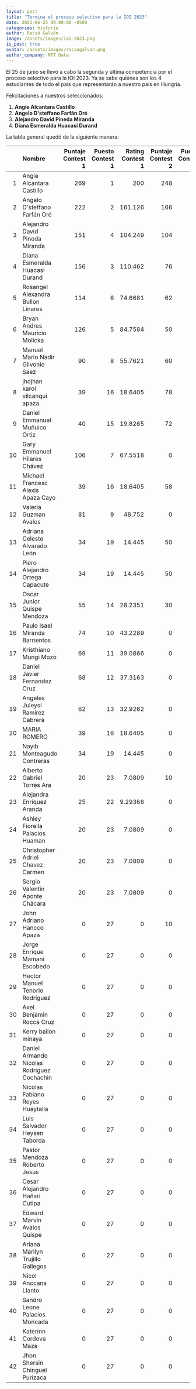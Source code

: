 ```yaml
---
layout: post
title: "Termina el proceso selectivo para la IOI 2023"
date: 2023-06-25 00:00:00 -0500
categories: historia
author: Racsó Galván
image: /assets/images/ioi-2023.png
is_post: true
avatar: /assets/images/racsogalvan.png
author_company: NTT Data
---
```


El 25 de junio se llevó a cabo la segunda y última competencia por el proceso selectivo para la IOI 2023. Ya se sabe quiénes son los 4 estudiantes de todo el país que representarán a nuestro país en Hungría.

Felicitaciones a nuestros seleccionados:

1. **Angie Alcantara Castillo**
2. **Angelo D'steffano Farfán Oré**
3. **Alejandro David Pineda Miranda**
4. **Diana Esmeralda Huacasi Durand**

La tabla general quedó de la siguiente manera:

|    | Nombre                                     |   Puntaje Contest 1 |   Puesto Contest 1 |   Rating Contest 1 |   Puntaje Contest 2 |   Puesto Contest 2 |   Rating Contest 2 |   Final Rating |
|---:|:-------------------------------------------|--------------------:|-------------------:|-------------------:|--------------------:|-------------------:|-------------------:|---------------:|
|  1 | Angie Alcantara Castillo                   |                 269 |                  1 |          200       |                 248 |                  1 |          200       |      200       |
|  2 | Angelo D'steffano Farfán Oré               |                 222 |                  2 |          161.126   |                 166 |                  2 |          130.684   |      145.905   |
|  3 | Alejandro David Pineda Miranda             |                 151 |                  4 |          104.249   |                 104 |                  3 |           79.8771  |       92.0628  |
|  4 | Diana Esmeralda Huacasi Durand             |                 156 |                  3 |          110.462   |                  76 |                  5 |           55.4531  |       82.9576  |
|  5 | Rosangel Alexandra Bullon Linares          |                 114 |                  6 |           74.6681  |                  62 |                  7 |           42.8571  |       58.7626  |
|  6 | Bryan Andres Mauricio Molicka              |                 126 |                  5 |           84.7584  |                  50 |                 10 |           31.682   |       58.2202  |
|  7 | Manuel Mario Nadir Gilvonio Saez           |                  90 |                  8 |           55.7621  |                  60 |                  8 |           40.3226  |       48.0423  |
|  8 | jhojhan karol vilcanqui apaza              |                  39 |                 16 |           18.6405  |                  78 |                  4 |           58.4101  |       38.5253  |
|  9 | Daniel Emmanuel Muñuico Ortiz              |                  40 |                 15 |           19.8265  |                  72 |                  6 |           51.1521  |       35.4893  |
| 10 | Gary Emmanuel Hilares Chávez               |                 106 |                  7 |           67.5518  |                   0 |                 16 |            0       |       33.7759  |
| 11 | Michael Francesc Alexis Apaza Cayo         |                  39 |                 16 |           18.6405  |                  58 |                  9 |           37.8648  |       28.2526  |
| 12 | Valeria Guzman Avalos                      |                  81 |                  9 |           48.752   |                   0 |                 16 |            0       |       24.376   |
| 13 | Adriana Celeste Alvarado León              |                  34 |                 19 |           14.445   |                  50 |                 10 |           31.682   |       23.0635  |
| 14 | Piero Alejandro Ortega Capacute            |                  34 |                 19 |           14.445   |                  50 |                 10 |           31.682   |       23.0635  |
| 15 | Oscar Junior Quispe Mendoza                |                  55 |                 14 |           28.2351  |                  30 |                 13 |           17.2811  |       22.7581  |
| 16 | Paulo Isael Miranda Barrientos             |                  74 |                 10 |           43.2289  |                   0 |                 16 |            0       |       21.6144  |
| 17 | Kristhiano Mungi Mozo                      |                  69 |                 11 |           39.0866  |                   0 |                 16 |            0       |       19.5433  |
| 18 | Daniel Javier Fernandez Cruz               |                  68 |                 12 |           37.3163  |                   0 |                 16 |            0       |       18.6582  |
| 19 | Angeles Juleysi Ramirez Cabrera            |                  62 |                 13 |           32.9262  |                   0 |                 16 |            0       |       16.4631  |
| 20 | MARIA ROMERO                               |                  39 |                 16 |           18.6405  |                   0 |                 16 |            0       |        9.32023 |
| 21 | Nayib Monteagudo Contreras                 |                  34 |                 19 |           14.445   |                   0 |                 16 |            0       |        7.22252 |
| 22 | Alberto Gabriel Torres Ara                 |                  20 |                 23 |            7.0809  |                  10 |                 14 |            5.56836 |        6.32463 |
| 23 | Alejandra Enríquez Aranda                  |                  25 |                 22 |            9.29368 |                   0 |                 16 |            0       |        4.64684 |
| 24 | Ashley Fiorella Palacios Huaman            |                  20 |                 23 |            7.0809  |                   0 |                 16 |            0       |        3.54045 |
| 25 | Christopher Adriel Chavez Carmen           |                  20 |                 23 |            7.0809  |                   0 |                 16 |            0       |        3.54045 |
| 26 | Sergio Valentin Aponte Chácara             |                  20 |                 23 |            7.0809  |                   0 |                 16 |            0       |        3.54045 |
| 27 | John Adriano Hancco Apaza                  |                   0 |                 27 |            0       |                  10 |                 14 |            5.56836 |        2.78418 |
| 28 | Jorge Enrique Mamani Escobedo              |                   0 |                 27 |            0       |                   0 |                 16 |            0       |        0       |
| 29 | Hector Manuel Tenorio Rodriguez            |                   0 |                 27 |            0       |                   0 |                 16 |            0       |        0       |
| 30 | Axel Benjamin Rocca Cruz                   |                   0 |                 27 |            0       |                   0 |                 16 |            0       |        0       |
| 31 | Kerry bailon minaya                        |                   0 |                 27 |            0       |                   0 |                 16 |            0       |        0       |
| 32 | Daniel Armando Nicolas Rodriguez Cochachin |                   0 |                 27 |            0       |                   0 |                 16 |            0       |        0       |
| 33 | Nicolas Fabiano Reyes Huaytalla            |                   0 |                 27 |            0       |                   0 |                 16 |            0       |        0       |
| 34 | Luis Salvador Heysen Taborda               |                   0 |                 27 |            0       |                   0 |                 16 |            0       |        0       |
| 35 | Pastor Mendoza Roberto Jesus               |                   0 |                 27 |            0       |                   0 |                 16 |            0       |        0       |
| 36 | Cesar Alejandro Hañari Cutipa              |                   0 |                 27 |            0       |                   0 |                 16 |            0       |        0       |
| 37 | Edward Marvin Avalos Quispe                |                   0 |                 27 |            0       |                   0 |                 16 |            0       |        0       |
| 38 | Ariana Marilyn Trujillo Gallegos           |                   0 |                 27 |            0       |                   0 |                 16 |            0       |        0       |
| 39 | Nicol Anccana Llanto                       |                   0 |                 27 |            0       |                   0 |                 16 |            0       |        0       |
| 40 | Sandro Leone Palacios Moncada              |                   0 |                 27 |            0       |                   0 |                 16 |            0       |        0       |
| 41 | Katerinn Cordova Maza                      |                   0 |                 27 |            0       |                   0 |                 16 |            0       |        0       |
| 42 | Jhon Shersin Chinguel Purizaca             |                   0 |                 27 |            0       |                   0 |                 16 |            0       |        0       |
